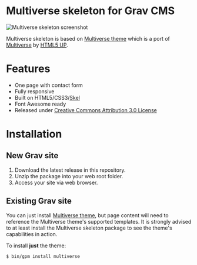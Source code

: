# Multiverse skeleton for Grav CMS

![Multiverse skeleton screenshot](screenshot.jpg)

Multiverse skeleton is based on [Multiverse theme](https://github.com/tranduyhung/grav-theme-multiverse) which is a port of [Multiverse](http://html5up.net/multiverse) by [HTML5 UP](http://html5up.net/).

# Features

* One page with contact form
* Fully responsive
* Built on HTML5/CSS3/[Skel](https://github.com/n33/skel)
* Font Awesome ready
* Released under [Creative Commons Attribution 3.0 License](http://html5up.net/license)

# Installation

## New Grav site

1. Download the latest release in this repository.
2. Unzip the package into your web root folder.
3. Access your site via web browser.

## Existing Grav site

You can just install [Multiverse theme](https://github.com/tranduyhung/grav-theme-multiverse), but page content will need to reference the Multiverse theme's supported templates. It is strongly advised to at least install the Multiverse skeleton package to see the theme's capabilities in action.

To install  **just** the theme:

```
$ bin/gpm install multiverse
```

